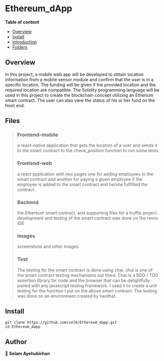 # Ethereum_dApp

**Table of content**

- [Overview](#overview)
- [Install](#install)
- [Introduction](#Introduction)
- [Folders](#Folders)

## Overview

In this project, a mobile web app will be developed to obtain location information from a mobile sensor module and confirm that the user is in a specific location. The funding will be given if the provided location and the required location are compatible. The Solidity programming language will be used in this project to create the blockchain concept utilizing an Etherium smart contract. The user can also view the status of his or her fund on the front end.

## Files
> ### Frontend-mobile
> a react-native application that gets the location of a user and sends it to the smart contract to the check_position function to run some tests.
> ### Frontend-web
> a react application with two pages one for adding employees to the smart contract and another for paying a given employee if the employee is added to the smart contract and he/she fullfilled the contract.
> ### Backend
> the Ethereum smart contract. and supporting files for a truffle project. development and testing of the smart contract was done on the remix IDE
> ### Images
> screenshots and other images.
> ### Test
> The testing for the smart contract is done using chai, chai is one of the smart contract testing mechanisms out there. Chai is a BDD / TDD assertion library for node and the browser that can be delightfully paired with any javascript testing framework. I used it to create a unit testing for the function I put on the above smart contract. The testing was done on an environment created by hardhat.

## Install

```
git clone https://github.com/sel6/Ethereum_dapp.git
cd Ethereum_dapp
```

## Author

👤 **Selam Ayehubirhan**
